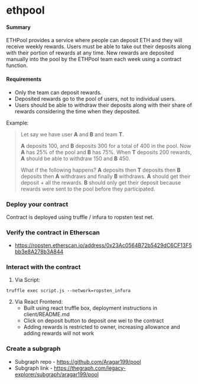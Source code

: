 # ethpool
#### Summary

ETHPool provides a service where people can deposit ETH and they will receive weekly rewards. Users must be able to take out their deposits along with their portion of rewards at any time. New rewards are deposited manually into the pool by the ETHPool team each week using a contract function.

#### Requirements

- Only the team can deposit rewards.
- Deposited rewards go to the pool of users, not to individual users.
- Users should be able to withdraw their deposits along with their share of rewards considering the time when they deposited.

Example:

> Let say we have user **A** and **B** and team **T**.
>
> **A** deposits 100, and **B** deposits 300 for a total of 400 in the pool. Now **A** has 25% of the pool and **B** has 75%. When **T** deposits 200 rewards, **A** should be able to withdraw 150 and **B** 450.
>
> What if the following happens? **A** deposits then **T** deposits then **B** deposits then **A** withdraws and finally **B** withdraws.
> **A** should get their deposit + all the rewards.
> **B** should only get their deposit because rewards were sent to the pool before they participated.

### Deploy your contract
Contract is deployed using truffle / infura to ropsten test net.

### Verify the contract in Etherscan
- https://ropsten.etherscan.io/address/0x23Ac0564B72b5429dC6CF13F5bb3e8A278b3A844

### Interact with the contract
1. Via Script:
  ```
  truffle exec script.js --network=ropsten_infura
  ```
2. Via React Frontend:
   - Built using react truffle box, deployment instructions in client/README.md
   - Click on deposit button to deposit one wei to the contract
   - Adding rewards is restricted to owner, increasing allowance and adding rewards will not work

### Create a subgraph
- Subgraph repo - https://github.com/Aragar199/pool
- Subgraph link - https://thegraph.com/legacy-explorer/subgraph/aragar199/pool

